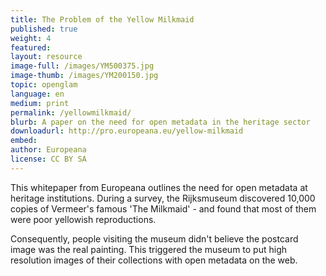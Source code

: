 ```yaml
---
title: The Problem of the Yellow Milkmaid
published: true
weight: 4
featured: 
layout: resource
image-full: /images/YM500375.jpg
image-thumb: /images/YM200150.jpg
topic: openglam
language: en
medium: print
permalink: /yellowmilkmaid/
blurb: A paper on the need for open metadata in the heritage sector
downloadurl: http://pro.europeana.eu/yellow-milkmaid
embed: 
author: Europeana
license: CC BY SA
---
```

This whitepaper from Europeana outlines the need for open metadata at heritage institutions. During a survey, the Rijksmuseum discovered 10,000 copies of Vermeer's famous 'The Milkmaid' - and found that most of them were poor yellowish reproductions.

Consequently, people visiting the museum didn't believe the postcard image was the real painting. This triggered the museum to put high resolution images of their collections with open metadata on the web.